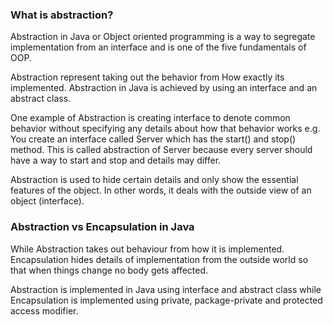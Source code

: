<h3>What is abstraction?</h3>

<p>Abstraction in Java or Object oriented programming is a way to segregate implementation from an interface and is one of the five fundamentals of OOP.</p>

<p>Abstraction represent taking out the behavior from How exactly its implemented. Abstraction in Java is achieved by using an interface and an abstract class.</p>

<p>One example of Abstraction is creating interface to denote common behavior without specifying any details about how that behavior works e.g. You create an interface called Server which has the start() and stop() method. This is called abstraction of Server because every server should have a way to start and stop and details may differ.</p>

<p>Abstraction is used to hide certain details and only show the essential features of the object. In other words, it deals with the outside view of an object (interface).</p>

<h3>Abstraction vs Encapsulation in Java</h3>

<p>While Abstraction takes out behaviour from how it is implemented. Encapsulation hides details of implementation from the outside world so that when things change no body gets affected.</p>

<p>Abstraction is implemented in Java using interface and abstract class while Encapsulation is implemented using private, package-private and protected access modifier.</p>